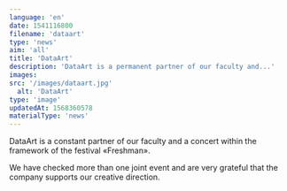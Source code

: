 ```yaml
---
language: 'en'
date: 1541116800
filename: 'dataart'
type: 'news'
aim: 'all'
title: 'DataArt'
description: 'DataArt is a permanent partner of our faculty and...'
images:
src: '/images/dataart.jpg'
  alt: 'DataArt'
type: 'image'
updatedAt: 1568360578
materialType: 'news'
---
```

DataArt is a constant partner of our faculty and a concert within the framework of the festival «Freshman».

We have checked more than one joint event and are very grateful that the company supports our creative direction.
